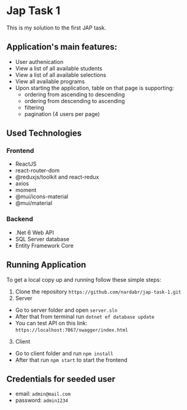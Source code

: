 # Jap Task 1

This is my solution to the first JAP task.

## Application's main features:

- User authenication
- View a list of all available students
- View a list of all available selections
- View all available programs
- Upon starting the application, table on that page is supporting:
  - ordering from ascending to descending
  - ordering from descending to ascending
  - filtering
  - pagination (4 users per page)

## Used Technologies

### Frontend

- ReactJS
- react-router-dom
- @reduxjs/toolkit and react-redux
- axios
- moment
- @mui/icons-material
- @mui/material

### Backend

- .Net 6 Web API
- SQL Server database
- Entity Framework Core

## Running Application

To get a local copy up and running follow these simple steps:

1.  Clone the repository
    `https://github.com/nardabr/jap-task-1.git`
2.  Server

- Go to server folder and open `server.sln`
- After that from terminal run `dotnet ef database update`
- You can test API on this link: `https://localhost:7067/swagger/index.html`

3.  Client

- Go to client folder and run `npm install`
- After that run `npm start` to start the frontend

## Credentials for seeded user

- email: `admin@mail.com`
- password: `admin1234`
